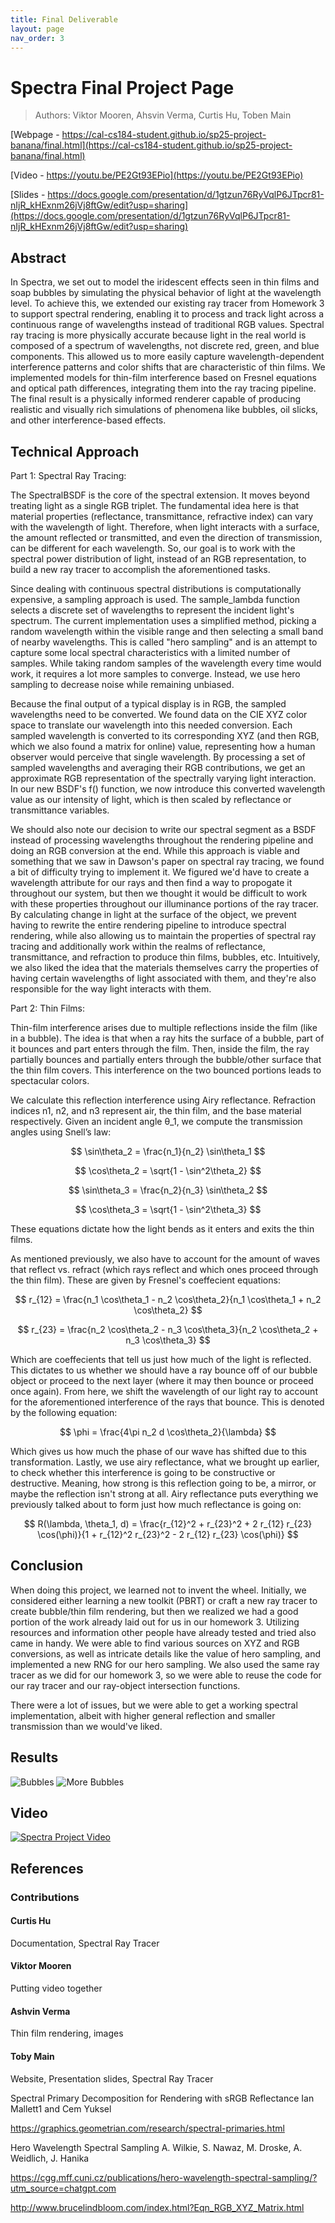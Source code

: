 ```yaml
---
title: Final Deliverable
layout: page
nav_order: 3
---
```


<script type="text/javascript"
        id="MathJax-script"
        async
        src="https://cdn.jsdelivr.net/npm/mathjax@3/es5/tex-mml-chtml.js">
</script>

# Spectra Final Project Page
> Authors: Viktor Mooren, Ahsvin Verma, Curtis Hu, Toben Main

[Webpage - https://cal-cs184-student.github.io/sp25-project-banana/final.html](https://cal-cs184-student.github.io/sp25-project-banana/final.html)

[Video - https://youtu.be/PE2Gt93EPio](https://youtu.be/PE2Gt93EPio)

[Slides - https://docs.google.com/presentation/d/1gtzun76RyVqlP6JTpcr81-nIjR_kHExnm26jVj8ftGw/edit?usp=sharing](https://docs.google.com/presentation/d/1gtzun76RyVqlP6JTpcr81-nIjR_kHExnm26jVj8ftGw/edit?usp=sharing)

## Abstract
In Spectra, we set out to model the iridescent effects seen in thin films and soap bubbles by simulating the physical behavior of light at the wavelength level. To achieve this, we extended our existing ray tracer from Homework 3 to support spectral rendering, enabling it to process and track light across a continuous range of wavelengths instead of traditional RGB values. Spectral ray tracing is more physically accurate because light in the real world is composed of a spectrum of wavelengths, not discrete red, green, and blue components. This allowed us to more easily capture wavelength-dependent interference patterns and color shifts that are characteristic of thin films. We implemented models for thin-film interference based on Fresnel equations and optical path differences, integrating them into the ray tracing pipeline. The final result is a physically informed renderer capable of producing realistic and visually rich simulations of phenomena like bubbles, oil slicks, and other interference-based effects.

## Technical Approach
Part 1: Spectral Ray Tracing:

The SpectralBSDF is the core of the spectral extension. It moves beyond treating light as a single RGB triplet. The fundamental idea here is that material properties (reflectance, transmittance, refractive index) can vary with the wavelength of light. Therefore, when light interacts with a surface, the amount reflected or transmitted, and even the direction of transmission, can be different for each wavelength. So, our goal is to work with the spectral power distribution of light, instead of an RGB representation, to build a new ray tracer to accomplish the aforementioned tasks.

Since dealing with continuous spectral distributions is computationally expensive, a sampling approach is used. The sample_lambda function selects a discrete set of wavelengths to represent the incident light's spectrum. The current implementation uses a simplified method, picking a random wavelength within the visible range and then selecting a small band of nearby wavelengths. This is called "hero sampling" and is an attempt to capture some local spectral characteristics with a limited number of samples. While taking random samples of the wavelength every time would work, it requires a lot more samples to converge. Instead, we use hero sampling to decrease noise while remaining unbiased.

Because the final output of a typical display is in RGB, the sampled wavelengths need to be converted. We found data on the CIE XYZ color space to translate our wavelength into this needed conversion. Each sampled wavelength is converted to its corresponding XYZ (and then RGB, which we also found a matrix for online) value, representing how a human observer would perceive that single wavelength. By processing a set of sampled wavelengths and averaging their RGB contributions, we get an approximate RGB representation of the spectrally varying light interaction. In our new BSDF's f() function, we now introduce this converted wavelength value as our intensity of light, which is then scaled by reflectance or transmittance variables.

We should also note our decision to write our spectral segment as a BSDF instead of processing wavelengths throughout the rendering pipeline and doing an RGB conversion at the end. While this approach is viable and something that we saw in Dawson's paper on spectral ray tracing, we found a bit of difficulty trying to implement it. We figured we'd have to create a wavelength attribute for our rays and then find a way to propogate it throughout our system, but then we thought it would be difficult to work with these properties throughout our illuminance portions of the ray tracer. By calculating change in light at the surface of the object, we prevent having to rewrite the entire rendering pipeline to introduce spectral rendering, while also allowing us to maintain the properties of spectral ray tracing and additionally work within the realms of reflectance, transmittance, and refraction to produce thin films, bubbles, etc. Intuitively, we also liked the idea that the materials themselves carry the properties of having certain wavelengths of light associated with them, and they're also responsible for the way light interacts with them.

Part 2: Thin Films:

Thin-film interference arises due to multiple reflections inside the film (like in a bubble). The idea is that when a ray hits the surface of a bubble, part of it bounces and part enters through the film. Then, inside the film, the ray partially bounces and partially enters through the bubble/other surface that the thin film covers. This interference on the two bounced portions leads to spectacular colors. 

We calculate this reflection interference using Airy reflectance. Refraction indices n1, n2, and n3 represent air, the thin film, and the base material respectively. Given an incident angle θ_1, we compute the transmission angles using Snell’s law: 

$$
\sin\theta_2 = \frac{n_1}{n_2} \sin\theta_1
$$

$$
\cos\theta_2 = \sqrt{1 - \sin^2\theta_2}
$$

$$
\sin\theta_3 = \frac{n_2}{n_3} \sin\theta_2
$$

$$
\cos\theta_3 = \sqrt{1 - \sin^2\theta_3}
$$

These equations dictate how the light bends as it enters and exits the thin films.

As mentioned previously, we also have to account for the amount of waves that reflect vs. refract (which rays reflect and which ones proceed through the thin film). These are given by Fresnel's coeffecient equations:

$$
r_{12} = \frac{n_1 \cos\theta_1 - n_2 \cos\theta_2}{n_1 \cos\theta_1 + n_2 \cos\theta_2}
$$

$$
r_{23} = \frac{n_2 \cos\theta_2 - n_3 \cos\theta_3}{n_2 \cos\theta_2 + n_3 \cos\theta_3}
$$

Which are coeffecients that tell us just how much of the light is reflected. This dictates to us whether we should have a ray bounce off of our bubble object or proceed to the next layer (where it may then bounce or proceed once again). From here, we shift the wavelength of our light ray to account for the aforementioned interference of the rays that bounce. This is denoted by the following equation:

$$
\phi = \frac{4\pi n_2 d \cos\theta_2}{\lambda}
$$

Which gives us how much the phase of our wave has shifted due to this transformation. Lastly, we use airy reflectance, what we brought up earlier, to check whether this interference is going to be constructive or destructive. Meaning, how strong is this reflection going to be, a mirror, or maybe the reflection isn't strong at all. Airy reflectance puts everything we previously talked about to form just how much reflectance is going on:

$$
R(\lambda, \theta_1, d) = \frac{r_{12}^2 + r_{23}^2 + 2 r_{12} r_{23} \cos(\phi)}{1 + r_{12}^2 r_{23}^2 - 2 r_{12} r_{23} \cos(\phi)}
$$


## Conclusion

When doing this project, we learned not to invent the wheel. Initially, we considered either learning a new toolkit (PBRT) or craft a new ray tracer to create bubble/thin film rendering, but then we realized we had a good portion of the work already laid out for us in our homework 3. Utilizing resources and information other people have already tested and tried also came in handy. We were able to find various sources on XYZ and RGB conversions, as well as intricate details like the value of hero sampling, and implemented a new RNG for our hero sampling. We also used the same ray tracer as we did for our homework 3, so we were able to reuse the code for our ray tracer and our ray-object intersection functions.

There were a lot of issues, but we were able to get a working spectral implementation, albeit with higher general reflection and smaller transmission than we would've liked.


## Results


<img src="assets/experimental_thinfilm3.png" alt="Bubbles" />

<img src="assets/experimental_thinfilm5_2.png" alt="More Bubbles" />


## Video

[![Spectra Project Video](https://img.youtube.com/vi/xnV4l0DKgbk/0.jpg)](https://youtu.be/xnV4l0DKgbk)

## References

### Contributions
#### Curtis Hu
Documentation, Spectral Ray Tracer
#### Viktor Mooren
Putting video together
#### Ashvin Verma
Thin film rendering, images
#### Toby Main
Website, Presentation slides, Spectral Ray Tracer 



Spectral Primary Decomposition
for Rendering with sRGB Reflectance
Ian Mallett1
and Cem Yuksel


https://graphics.geometrian.com/research/spectral-primaries.html


Hero Wavelength Spectral Sampling
A. Wilkie, S. Nawaz, M. Droske, A. Weidlich, J. Hanika


https://cgg.mff.cuni.cz/publications/hero-wavelength-spectral-sampling/?utm_source=chatgpt.com


http://www.brucelindbloom.com/index.html?Eqn_RGB_XYZ_Matrix.html


